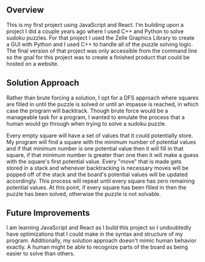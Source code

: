 ## Overview
This is my first project using JavaScript and React. I'm building upon a project I did a couple years ago where I used C++ and Python to solve sudoku puzzles. For that project I used the Zelle Graphics Library to create a GUI with Python and I used C++ to handle all of the puzzle solving logic. The final version of that project was only accessible from the command line so the goal for this project was to create a finished product that could be hosted on a website.

## Solution Approach
Rather than brute forcing a solution, I opt for a DFS approach where squares are filled in until the puzzle is solved or until an impasse is reached, in which case the program will backtrack. Though brute force would be a manageable task for a program, I wanted to emulate the process that a human would go through when trying to solve a sudoku puzzle.

Every empty square will have a set of values that it could potentially store. My program will find a square with the minimum number of potential values and if that minimum number is one potential value then it will fill in that square, if that minimum number is greater than one then it will make a guess with the square's first potential value. Every "move" that is made gets stored in a stack and whenever backtracking is necessary moves will be popped off of the stack and the board's potential values will be updated accordingly. This process will repeat until every square has zero remaining potential values. At this point, if every square has been filled in then the puzzle has been solved, otherwise the puzzle is not solvable.

## Future Improvements
I am learning JavaScript and React as I build this project so I undoubtedly have optimizations that I could make in the syntax and structure of my program. Additionally, my solution approach doesn't mimic human behavior exactly. A human might be able to recognize parts of the board as being easier to solve than others.
